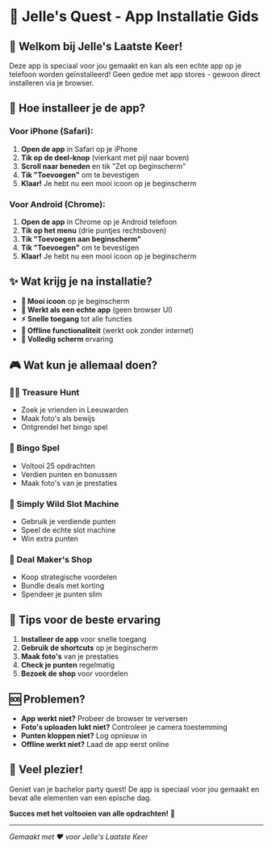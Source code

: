 # 📱 Jelle's Quest - App Installatie Gids

## 🎉 Welkom bij Jelle's Laatste Keer!

Deze app is speciaal voor jou gemaakt en kan als een echte app op je telefoon worden geïnstalleerd! 
Geen gedoe met app stores - gewoon direct installeren via je browser.

## 📲 Hoe installeer je de app?

### **Voor iPhone (Safari):**
1. **Open de app** in Safari op je iPhone
2. **Tik op de deel-knop** (vierkant met pijl naar boven)
3. **Scroll naar beneden** en tik "Zet op beginscherm"
4. **Tik "Toevoegen"** om te bevestigen
5. **Klaar!** Je hebt nu een mooi icoon op je beginscherm

### **Voor Android (Chrome):**
1. **Open de app** in Chrome op je Android telefoon
2. **Tik op het menu** (drie puntjes rechtsboven)
3. **Tik "Toevoegen aan beginscherm"**
4. **Tik "Toevoegen"** om te bevestigen
5. **Klaar!** Je hebt nu een mooi icoon op je beginscherm

## ✨ Wat krijg je na installatie?

- **🎯 Mooi icoon** op je beginscherm
- **📱 Werkt als een echte app** (geen browser UI)
- **⚡ Snelle toegang** tot alle functies
- **🔄 Offline functionaliteit** (werkt ook zonder internet)
- **📱 Volledig scherm** ervaring

## 🎮 Wat kun je allemaal doen?

### **🏴‍☠️ Treasure Hunt**
- Zoek je vrienden in Leeuwarden
- Maak foto's als bewijs
- Ontgrendel het bingo spel

### **🎯 Bingo Spel**
- Voltooi 25 opdrachten
- Verdien punten en bonussen
- Maak foto's van je prestaties

### **🎰 Simply Wild Slot Machine**
- Gebruik je verdiende punten
- Speel de echte slot machine
- Win extra punten

### **🛒 Deal Maker's Shop**
- Koop strategische voordelen
- Bundle deals met korting
- Spendeer je punten slim

## 🎯 Tips voor de beste ervaring

1. **Installeer de app** voor snelle toegang
2. **Gebruik de shortcuts** op je beginscherm
3. **Maak foto's** van je prestaties
4. **Check je punten** regelmatig
5. **Bezoek de shop** voor voordelen

## 🆘 Problemen?

- **App werkt niet?** Probeer de browser te verversen
- **Foto's uploaden lukt niet?** Controleer je camera toestemming
- **Punten kloppen niet?** Log opnieuw in
- **Offline werkt niet?** Laad de app eerst online

## 🎉 Veel plezier!

Geniet van je bachelor party quest! De app is speciaal voor jou gemaakt en bevat alle elementen van een epische dag. 

**Succes met het voltooien van alle opdrachten!** 🚀

---

*Gemaakt met ❤️ voor Jelle's Laatste Keer* 